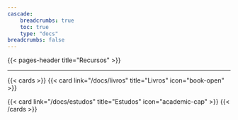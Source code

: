 ```yaml
---
cascade:
    breadcrumbs: true
    toc: true   
    type: "docs"
breadcrumbs: false
---
```


{{< pages-header title="Recursos" >}}


---

{{< cards >}}
{{< card link="/docs/livros" title="Livros" icon="book-open" >}}
<!-- {{< card link="/docs/ml" title="Filmes e Séries" icon="film" >}} -->
{{< card link="/docs/estudos" title="Estudos" icon="academic-cap" >}}
{{< /cards >}}
